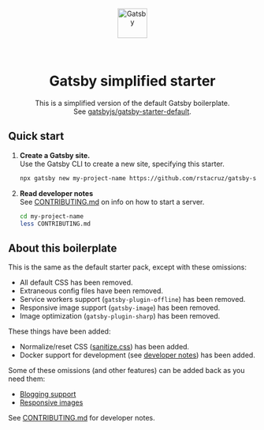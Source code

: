 <br>

<p align='center'>
  <a href='https://www.gatsbyjs.org'>
    <img alt='Gatsby' src='https://www.gatsbyjs.org/monogram.svg' width='60' />
  </a>
</p>

<br>

<h1 align="center">
  Gatsby simplified starter
</h1>

<p align='center'>
This is a simplified version of the default Gatsby boilerplate.<br>
See <a href='https://github.com/gatsbyjs/gatsby-starter-default'>gatsbyjs/gatsby-starter-default</a>.
</p>

## Quick start

1. **Create a Gatsby site.** <br>
   Use the Gatsby CLI to create a new site, specifying this starter.

   ```sh
   npx gatsby new my-project-name https://github.com/rstacruz/gatsby-starter-simplified
   ```

2. **Read developer notes** <br>
   See [CONTRIBUTING.md](CONTRIBUTING.md) on info on how to start a server.

   ```sh
   cd my-project-name
   less CONTRIBUTING.md
   ```

## About this boilerplate

This is the same as the default starter pack, except with these omissions:

- All default CSS has been removed.
- Extraneous config files have been removed.
- Service workers support (`gatsby-plugin-offline`) has been removed.
- Responsive image support (`gatsby-image`) has been removed.
- Image optimization (`gatsby-plugin-sharp`) has been removed.

These things have been added:

- Normalize/reset CSS ([sanitize.css](https://yarn.pm/sanitize.css)) has been added.
- Docker support for development (see [developer notes](CONTRIBUTING.md)) has been added.

Some of these omissions (and other features) can be added back as you need them:

- [Blogging support](https://github.com/rstacruz/gatsby-starter-simplified/pull/3)
- [Responsive images](https://github.com/rstacruz/gatsby-starter-simplified/pull/4)

See [CONTRIBUTING.md](CONTRIBUTING.md) for developer notes.
